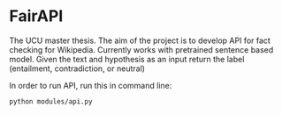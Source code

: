 # FairAPI

The UCU master thesis.
The aim of the project is to develop API for fact checking for Wikipedia. 
Currently works with pretrained sentence based model. 
Given the text and hypothesis as an input return the label (entailment, contradiction, or neutral)

In order to run API, run this in command line:

```bash
python modules/api.py  
```
